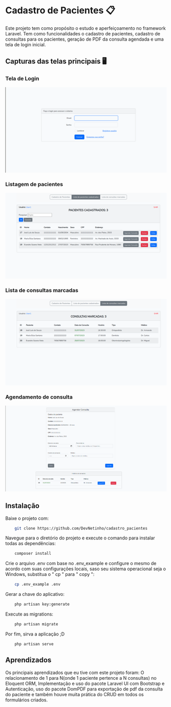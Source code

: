 # Cadastro de Pacientes 📋
Este projeto tem como propósito o estudo e aperfeiçoamento no framework Laravel.
Tem como funcionalidades o cadastro de pacientes, cadastro de consultas para os pacientes, geração de PDF da consulta agendada e uma tela de login inicial.



## Capturas das telas principais 🖥️
### Tela de Login
![Tela de Login](public/images/tela_login.png)

### Listagem de pacientes
![Listagem de pacientes](public/images/lista_pacientes.png)

### Lista de consultas marcadas
![Lista de consultas marcadas](public/images/consultas_marcadas.png)

### Agendamento de consulta
![Agendamento de consulta](public/images/agendar_consulta.png)



## Instalação

Baixe o projeto com:
```bash
    git clone https://github.com/DevNetinho/cadastro_pacientes
```

Navegue para o diretório do projeto e execute o comando para instalar todas as dependências:
```bash
    composer install
```

Crie o arquivo .env com base no .env_example e configure o mesmo de acordo com suas configurações locais,
saso seu sistema operacional seja o Windows, substitua o " cp " para " copy ":
```bash
    cp .env_example .env
```

Gerar a chave do aplicativo:
```bash
    php artisan key:generate
```

Execute as migrations:
```bash
    php artisan migrate
```

Por fim, sirva a aplicação ;D
```bash
    php artisan serve
```

    
## Aprendizados

Os principais aprendizados que eu tive com este projeto foram: O relacionamento de 1 para N(onde 1 paciente pertence a N consultas) no Eloquent ORM, Implementação e uso do pacote Laravel UI com Bootstrap e Autenticação, uso do pacote DomPDF para exportação de pdf da consulta do paciente e também houve muita prática do CRUD em todos os formulários criados.
